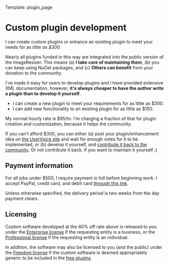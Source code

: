 Template: plugin_page

# Custom plugin development

I can create custom plugins or enhance an existing plugin to meet your needs for as *little as $300*.

Nearly all plugins funded in this way are integrated into the public version of the ImageResizer. This means (a) **I take care of maintaining them**, (b) you can keep using NuGet packages, and (c) **Others can benefit** from your donation to the community.

I've made it easy for users to develop plugins and I have provided extensive XML documentation, however, **it's always cheaper to have the author write a plugin than to develop it yourself**. 

* I can create a new plugin to meet your requirements for as little as $300.
* I can add new functionality to an existing plugin for as little as $150. 

My normal hourly rate is $95/hr. I'm charging a fraction of that for plugin creation and customization, because it helps the community.

If you can't afford $300, you can either (a) post your plugin/enhancement idea on [the UserVoice site](https://resizer.uservoice.com/forums/108373-image-resizer-v3) and wait for enough votes for it to be implemented, or (b) develop it yourself, and [contribute it back to the community](/docs/contribute). Or not contribute it back, if you want to maintain it yourself ;)


## Payment information

For all jobs under $500, I require payment in full before beginning work. I accept PayPal, credit card, and debit card [through this link](http://nathanaeljones.com/contact/donate).

Unless otherwise specified, the delivery period is two weeks from the day payment clears.

## Licensing 

Custom software developed at the 40% off rate above is released to you under the [Enterprise license](/licenses/enterprise) if the requesting entity is a business, or the [Professional license](/licenses/pro) if the requesting entity is an individual. 

In addition, the software may also be licensed to you (and the public) under the [Freedom license](/licenses/freedom) if the custom software is deemed appropriately generic to be included in the [free plugins](/plugins/free).